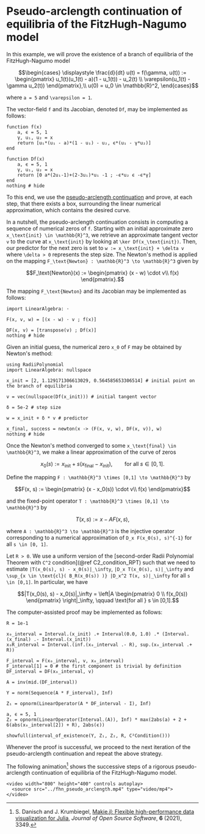 # Pseudo-arclength continuation of equilibria of the FitzHugh-Nagumo model

In this example, we will prove the existence of a branch of equilibria of the FitzHugh-Nagumo model

```math
\begin{cases}
\displaystyle \frac{d}{dt} u(t) = f(\gamma, u(t)) := \begin{pmatrix} u_1(t)(u_1(t) - a)(1 - u_1(t)) - u_2(t) \\ \varepsilon(u_1(t) - \gamma u_2(t)) \end{pmatrix},\\
u(0) = u_0 \in \mathbb{R}^2,
\end{cases}
```

where ``a = 5`` and ``\varepsilon = 1``.

The vector-field ``f`` and its Jacobian, denoted ``Df``, may be implemented as follows:

```@example fhn_pseudo_arclength
function f(x)
    a, ϵ = 5, 1
    γ, u₁, u₂ = x
    return [u₁*(u₁ - a)*(1 - u₁) - u₂, ϵ*(u₁ - γ*u₂)]
end

function Df(x)
    a, ϵ = 5, 1
    γ, u₁, u₂ = x
    return [0 a*(2u₁-1)+(2-3u₁)*u₁ -1 ; -ϵ*u₂ ϵ -ϵ*γ]
end
nothing # hide
```

To this end, we use the [pseudo-arclength continuation](https://en.wikipedia.org/wiki/Numerical_continuation#Pseudo-arclength_continuation) and prove, at each step, that there exists a box, surrounding the linear numerical approximation, which contains the desired curve.

In a nutshell, the pseudo-arclength continuation consists in computing a sequence of numerical zeros of ``f``. Starting with an initial approximate zero ``x_\text{init} \in \mathbb{R}^3``, we retrieve an approximate tangent vector ``v`` to the curve at ``x_\text{init}`` by looking at ``\ker Df(x_\text{init})``. Then, our predictor for the next zero is set to ``w := x_\text{init} + \delta v`` where ``\delta > 0`` represents the step size. The Newton's method is applied on the mapping ``F_\text{Newton} : \mathbb{R}^3 \to \mathbb{R}^3`` given by

```math
F_\text{Newton}(x) :=
\begin{pmatrix}
(x - w) \cdot v\\
f(x)
\end{pmatrix}.
```

The mapping ``F_\text{Newton}`` and its Jacobian may be implemented as follows:

```@example fhn_pseudo_arclength
import LinearAlgebra: ⋅

F(x, v, w) = [(x - w) ⋅ v ; f(x)]

DF(x, v) = [transpose(v) ; Df(x)]
nothing # hide
```

Given an initial guess, the numerical zero ``x_0`` of ``F`` may be obtained by Newton's method:

```@example fhn_pseudo_arclength
using RadiiPolynomial
import LinearAlgebra: nullspace

x_init = [2, 1.129171306613029, 0.564585653306514] # initial point on the branch of equilibria

v = vec(nullspace(Df(x_init))) # initial tangent vector

δ = 5e-2 # step size

w = x_init + δ * v # predictor

x_final, success = newton(x -> (F(x, v, w), DF(x, v)), w)
nothing # hide
```

Once the Newton's method converged to some ``x_\text{final} \in \mathbb{R}^3``, we make a linear approximation of the curve of zeros

```math
x_0(s) := x_\text{init} + s (x_\text{final} - x_\text{init}), \qquad \text{for all } s \in [0,1].
```

Define the mapping ``F : \mathbb{R}^3 \times [0,1] \to \mathbb{R}^3`` by

```math
F(x, s) :=
\begin{pmatrix}
(x - x_0(s)) \cdot v\\
f(x)
\end{pmatrix}
```

and the fixed-point operator ``T : \mathbb{R}^3 \times [0,1] \to \mathbb{R}^3`` by

```math
T(x, s) := x - A F(x, s),
```

where ``A : \mathbb{R}^3 \to \mathbb{R}^3`` is the injective operator corresponding to a numerical approximation of ``D_x F(x_0(s), s)^{-1}`` for all ``s \in [0, 1]``.

Let ``R > 0``. We use a uniform version of the [second-order Radii Polynomial Theorem with ``C^2`` condition](@ref C2_condition_RPT) such that we need to estimate ``|T(x_0(s), s) - x_0(s)|_\infty``, ``|D_x T(x_0(s), s)|_\infty`` and ``\sup_{x \in \text{cl}( B_R(x_0(s)) )} |D_x^2 T(x, s)|_\infty`` for all ``s \in [0,1]``. In particular, we have

```math
|T(x_0(s), s) - x_0(s)|_\infty = \left|A \begin{pmatrix} 0 \\ f(x_0(s)) \end{pmatrix} \right|_\infty, \qquad \text{for all } s \in [0,1].
```

The computer-assisted proof may be implemented as follows:

```@example fhn_pseudo_arclength
R = 1e-1

x₀_interval = Interval.(x_init) .+ Interval(0.0, 1.0) .* (Interval.(x_final) .- Interval.(x_init))
x₀R_interval = Interval.(inf.(x₀_interval .- R), sup.(x₀_interval .+ R))

F_interval = F(x₀_interval, v, x₀_interval)
F_interval[1] = 0 # the first component is trivial by definition
DF_interval = DF(x₀_interval, v)

A = inv(mid.(DF_interval))

Y = norm(Sequence(A * F_interval), Inf)

Z₁ = opnorm(LinearOperator(A * DF_interval - I), Inf)

a, ϵ = 5, 1
Z₂ = opnorm(LinearOperator(Interval.(A)), Inf) * max(2abs(a) + 2 + 6(abs(x₀_interval[2]) + R), 2abs(ϵ))

showfull(interval_of_existence(Y, Z₁, Z₂, R, C²Condition()))
```

Whenever the proof is successful, we proceed to the next iteration of the pseudo-arclength continuation and repeat the above strategy.

The following animation[^1] shows the successive steps of a rigorous pseudo-arclength continuation of equilibria of the FitzHugh-Nagumo model.

[^1]: S. Danisch and J. Krumbiegel, [Makie.jl: Flexible high-performance data visualization for Julia](https://doi.org/10.21105/joss.03349), *Journal of Open Source Software*, **6** (2021), 3349.

```@raw html
<video width="800" height="400" controls autoplay>
  <source src="../fhn_pseudo_arclength.mp4" type="video/mp4">
</video>
```

